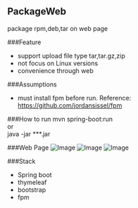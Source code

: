 ## PackageWeb
package rpm,deb,tar on web page

###Feature
- support upload file type tar,tar.gz,zip
- not focus on Linux versions
- convenience through web

###Assumptions
- must install fpm before run. Reference: https://github.com/jordansissel/fpm

###How to run
mvn spring-boot:run  <br>
or  <br>
java -jar ***.jar <br>

###Web Page
![Image](../master/screenshots/packageweb1.png?raw=true)
![Image](../master/screenshots/packageweb2.png?raw=true)
![Image](../master/screenshots/filedownload.png?raw=true)

###Stack
- Spring boot
- thymeleaf
- bootstrap
- fpm





